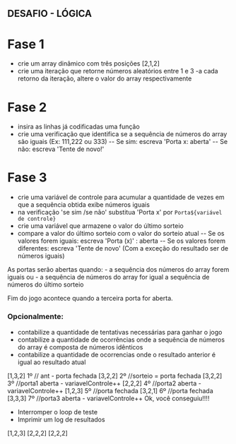 ## DESAFIO - LÓGICA

# Fase 1
- crie um array dinâmico com três posições [2,1,2]
- crie uma iteração que retorne números aleatórios entre 1 e 3
 -a cada retorno da iteração, altere o valor do array respectivamente

# Fase 2
- insira as linhas já codificadas uma função
- crie uma verificação que identifica se a sequência de números do array são iguais (Ex: 111,222 ou 333)
 -- Se sim: escreva 'Porta x: aberta'
 -- Se não: escreva 'Tente de novo!'

# Fase 3

- crie uma variável de controle para acumular a quantidade de vezes em que a sequência obtida exibe números iguais
- na verificação 'se sim /se não' substitua 'Porta x' por `Porta${variável de controle}`
- crie uma variável que armazene o valor do último sorteio
- compare a valor do último sorteio com o valor do sorteio atual
 -- Se os valores forem iguais: escreva 'Porta (x)' : aberta
 -- Se os valores forem diferentes: 
        escreva 'Tente de novo' (Com a exceção do resultado ser de números iguais)

As portas serão abertas quando: 
    - a sequência dos números do array forem iguais ou
    - a sequência de números do array for igual a sequência de números do último sorteio
  
Fim do jogo acontece quando a terceira porta for aberta. 

### Opcionalmente:
- contabilize a quantidade de tentativas necessárias para ganhar o jogo
- contabilize a quantidade de ocorrências onde a sequência de números do array é composta de números idênticos
- contabilize a quantidade de ocorrencias onde o resultado anterior é igual ao resultado atual



[1,3,2] 1º // ant - porta fechada
[3,2,2] 2º //sorteio = porta fechada
[3,2,2] 3º //porta1 aberta - variavelControle++
[2,2,2] 4º //porta2 aberta - variavelControle++
[1,2,3] 5º //porta fechada 
[3,2,1] 6º //porta fechada
[3,3,3] 7º //porta3 aberta - variavelControle++
Ok, você conseguiu!!!!
 - Interromper o loop de teste
 - Imprimir um log de resultados


[1,2,3]
[2,2,2]
[2,2,2]
